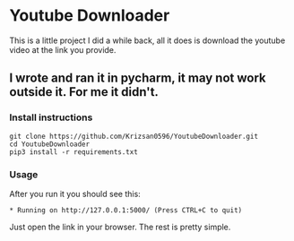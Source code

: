 # Youtube Downloader
 
 This is a little project I did a while back, all it does is download the youtube video at the link you provide.
## I wrote and ran it in pycharm, it may not work outside it. For me it didn't.

### Install instructions
 ```
 git clone https://github.com/Krizsan0596/YoutubeDownloader.git
 cd YoutubeDownloader
 pip3 install -r requirements.txt
 ```
### Usage
 After you run it you should see this:
 ```
 * Running on http://127.0.0.1:5000/ (Press CTRL+C to quit)
 ```
 Just open the link in your browser. The rest is pretty simple.
 

